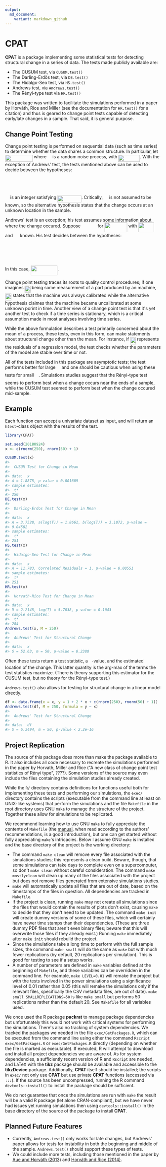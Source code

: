 ```yaml
---
output:
  md_document:
    variant: markdown_github
---
```


<!-- README.md is generated from README.Rmd. Please edit that file -->



# CPAT

**CPAT** is a package implementing some statistical tests for detecting
structural change in a series of data. The tests made publicly available are:

* The CUSUM test, via `CUSUM.test()`
* The Darling-Erdös test, via `DE.test()`
* The Hidalgo-Seo test, via `HS.test()`
* Andrews test, via `Andrews.test()`
* The Rényi-type test via `HR.test()`

This package was written to facilitate the simulations performed in
a paper by Horváth, Rice and Miller (see the documentation for `HR.test()` for a
citation) and thus is geared to change point tests capable of detecting
early/late changes in a sample. That said, it is general purpose.

## Change Point Testing

Change point testing is performed on sequential data (such as time series) to
determine whether the data shares a common structure. In particular, let <img src="https://rawgit.com/ntguardian/CPAT/master/svgs/7dc84c89f1e5da273e175b2e993d7568.svg?invert_in_darkmode" align=middle width=88.74605684999997pt height=22.465723500000017pt/> where <img src="https://rawgit.com/ntguardian/CPAT/master/svgs/cbf94b0a9fb4d880661a1ab1549ca813.svg?invert_in_darkmode" align=middle width=11.638184249999991pt height=14.15524440000002pt/> is a random noise process, with <img src="https://rawgit.com/ntguardian/CPAT/master/svgs/362d8e4d972dd3d1b39e5ac702ccb065.svg?invert_in_darkmode" align=middle width=69.87988259999999pt height=22.465723500000017pt/>. With the exception of Andrews' test, the tests mentioned above can be
used to decide between the hypotheses:

<p align="center"><img src="https://rawgit.com/ntguardian/CPAT/master/svgs/5947ee678ee7dcfdf936bcf342c61eaa.svg?invert_in_darkmode" align=middle width=147.93501855pt height=14.42921205pt/></p>

<p align="center"><img src="https://rawgit.com/ntguardian/CPAT/master/svgs/42e55b067318cf60970880f6368161f3.svg?invert_in_darkmode" align=middle width=265.5109809pt height=15.251136449999997pt/></p>

<img src="https://rawgit.com/ntguardian/CPAT/master/svgs/c3463d14e48df82e1f401d74ed6f6b50.svg?invert_in_darkmode" align=middle width=12.671292149999989pt height=22.63846199999998pt/> is an integer satisfying <img src="https://rawgit.com/ntguardian/CPAT/master/svgs/054bbcd93c6d19b7495a124b86d4466c.svg?invert_in_darkmode" align=middle width=77.43697004999999pt height=22.63846199999998pt/>. Critically, <img src="https://rawgit.com/ntguardian/CPAT/master/svgs/c3463d14e48df82e1f401d74ed6f6b50.svg?invert_in_darkmode" align=middle width=12.671292149999989pt height=22.63846199999998pt/> is
not assumed to be known, so the alternative hypothesis states that the change
occurs at an unknown location in the sample.

Andrews' test is an exception; his test assumes some information about where the
change occured. Suppose <img src="https://rawgit.com/ntguardian/CPAT/master/svgs/b291ae2f55b6bd72678ff4286e2fc88b.svg?invert_in_darkmode" align=middle width=47.51516714999999pt height=14.15524440000002pt/> for <img src="https://rawgit.com/ntguardian/CPAT/master/svgs/f04a51c20f8126acde9a35f5e4fa10d5.svg?invert_in_darkmode" align=middle width=73.50434024999998pt height=30.984656999999984pt/> with <img src="https://rawgit.com/ntguardian/CPAT/master/svgs/7806dba05980d14c3275f87bb652fb06.svg?invert_in_darkmode" align=middle width=50.96455154999999pt height=30.984656999999984pt/>
and <img src="https://rawgit.com/ntguardian/CPAT/master/svgs/1887f66d89e5fde468bb8a6490974674.svg?invert_in_darkmode" align=middle width=15.513771899999991pt height=30.984656999999984pt/> known. His test decides between the hypotheses:

<p align="center"><img src="https://rawgit.com/ntguardian/CPAT/master/svgs/2835f000219bbd489cae4a79c89e6a67.svg?invert_in_darkmode" align=middle width=159.3619005pt height=17.214641399999998pt/></p>

<p align="center"><img src="https://rawgit.com/ntguardian/CPAT/master/svgs/665b619b9fc96823328615a4749219e8.svg?invert_in_darkmode" align=middle width=309.58229115pt height=17.39730795pt/></p>

In this case, <img src="https://rawgit.com/ntguardian/CPAT/master/svgs/1481b0ec8b302954a5be1ea5b6482352.svg?invert_in_darkmode" align=middle width=86.37536819999998pt height=30.984656999999984pt/>.

Change point testing traces its roots to quality control procedures; if one
imagines <img src="https://rawgit.com/ntguardian/CPAT/master/svgs/a918cf04cd0ac7535e7626be634cfb9e.svg?invert_in_darkmode" align=middle width=18.58454399999999pt height=22.465723500000017pt/> being some measurement of a part produced by an machine, <img src="https://rawgit.com/ntguardian/CPAT/master/svgs/30074edb23bec8e7c47c584ff885e5b5.svg?invert_in_darkmode" align=middle width=20.21695004999999pt height=22.465723500000017pt/>
states that the machine was always calibrated while the alternative hypothesis
claimes that the machine became uncalibrated at some unknown porint in time.
Another view of a change point test is that it's yet another test to check if a
time series is stationary, which is a critical assumption made in most analyses
involving time series.

While the above formulation describes a test primarily concerned about the mean
of a process, these tests, even in this form, can make statements about
structural change other than the mean. For instance, if <img src="https://rawgit.com/ntguardian/CPAT/master/svgs/a918cf04cd0ac7535e7626be634cfb9e.svg?invert_in_darkmode" align=middle width=18.58454399999999pt height=22.465723500000017pt/> represents the
residuals of a regression model, the test checks whether the parameters of the
model are stable over time or not.

All of the tests included in this package are asymptotic tests; the test
performs better for large <img src="https://rawgit.com/ntguardian/CPAT/master/svgs/2f118ee06d05f3c2d98361d9c30e38ce.svg?invert_in_darkmode" align=middle width=11.889314249999991pt height=22.465723500000017pt/> and one should be cautious when using these tests
for small <img src="https://rawgit.com/ntguardian/CPAT/master/svgs/2f118ee06d05f3c2d98361d9c30e38ce.svg?invert_in_darkmode" align=middle width=11.889314249999991pt height=22.465723500000017pt/>. Simulations studies suggest that the Rényi-type test seems to
perform best when a change occurs near the ends of a sample, while the CUSUM
test seemed to perform best when the change occured mid-sample.

## Example

Each function can accept a univariate dataset as input, and will return an
`htest`-class object with the results of the test.


```r
library(CPAT)

set.seed(20180924)
x <- c(rnorm(250), rnorm(50) + 1)

CUSUM.test(x)
#> 
#> 	CUSUM Test for Change in Mean
#> 
#> data:  x
#> A = 1.8875, p-value = 0.001609
#> sample estimates:
#>  t* 
#> 250
DE.test(x)
#> 
#> 	Darling-Erdos Test for Change in Mean
#> 
#> data:  x
#> A = 3.7528, a(log(T)) = 1.8661, b(log(T)) = 3.1872, p-value =
#> 0.04582
#> sample estimates:
#>  t* 
#> 251
HS.test(x)
#> 
#> 	Hidalgo-Seo Test for Change in Mean
#> 
#> data:  x
#> A = 11.783, Correlated Residuals = 1, p-value = 0.00551
#> sample estimates:
#>  t* 
#> 251
HR.test(x)
#> 
#> 	Horvath-Rice Test for Change in Mean
#> 
#> data:  x
#> D = 2.2145, log(T) = 5.7038, p-value = 0.1043
#> sample estimates:
#>  t* 
#> 284
Andrews.test(x, M = 250)
#> 
#> 	Andrews' Test for Structural Change
#> 
#> data:  x
#> S = 52.63, m = 50, p-value = 0.2388
```

Often these tests return a test statistic, a <img src="https://rawgit.com/ntguardian/CPAT/master/svgs/2ec6e630f199f589a2402fdf3e0289d5.svg?invert_in_darkmode" align=middle width=8.270567249999992pt height=14.15524440000002pt/>-value, and the estimated
location of the change. This latter quantity is the arg-max of the terms the
test statistics maximize. (There is theory supporting this estimator for the
CUSUM test, but no theory for the Rényi-type test.)

`Andrews.test()` also allows for testing for structural change in a linear model
directly.


```r
df <- data.frame(x = x, y = 1 + 2 * x + c(rnorm(250), rnorm(50) + 1))
Andrews.test(df, M = 250, formula = y ~ x)
#> 
#> 	Andrews' Test for Structural Change
#> 
#> data:  df
#> S = 6.3494, m = 50, p-value < 2.2e-16
```

## Project Replication

The source of this package does more than make the package available to R. It
also includes all code necessary to recreate the simulations performed in the
paper by Horvath, Miller and Rice ("A new class of change point test statistics
of Rényi type", ????). Some versions of the source may even include the files
containing the simulation studies already created.

While the `R/` directory contains definitions for functions useful both for
implementing these tests and performing our simulations, the `exec/` directory
contains the scripts (executable from the command line at least on UNIX-like
systems) that perform the simulations and the file `Makefile` in the root
directory uses GNU `make` to manage the structure of the project. Together these
allow for simulations to be replicated.

We recommend learning how to use GNU `make` to fully appreciate the contents of
`Makefile` (the
[manual](https://www.gnu.org/software/make/manual/make.html#Overview), when read
according to the authors' recommendations, is a good introduction), but one can
get started without fully appreciating `make`'s intricacies. Below I assume GNU
`make` is installed and the base directory of the project is the working
directory:

* The command `make clean` will remove every file associated with the
  simulations studies; this represents a clean build. Beware, though, that some
  simulations can take days to complete even on a supercomputer, so don't `make
  clean` without careful consideration. The command `make mostlyclean` will
  clean up many of the files associated with the project but does not remove
  files generated from extensive simulations studies.
* `make` will automatically update all files that are out of date, based on the
  timestamps of the files in question. All dependencies are tracked in
  `Makefile`.
* If the project is clean, running `make` may not create all simulations since
  the files that would contain the results of plots don't exist, causing `make`
  to decide that they don't need to be updated. The command `make init` will
  create dummy versions of some of these files, which will certainly have newer
  time stamps than their dependencies. (These are three dummy PDF files that
  aren't even binary files; beware that this will overwrite those files if they
  already exist.) Running `make` immediately after `make init` should rebuild
  the project.
* Since the simulations take a long time to perform with the full sample sizes,
  the command `make small` will do the same as `make` but with much fewer
  replications (by default, 20 replications per simulation). This is good for
  testing to see if a setup works.
* A number of parameters are defined in `make` variables defined at the
  beginning of `Makefile`, and these variables can be overridden in the command
  line. For example, `make LEVEL=0.01` will remake the project but with the
  tests involved in the power simulations using a significance level of 0.01
  rather than 0.05 (this will remake the simulations only if the relevant files,
  specifically the CSV metadata files, are out of date). `make small
  SMALLREPLICATIONS=50` is like `make small` but performs 50 replications rather
  than the default 20. See `Makefile` for all variables used.

We once used the R package **packrat** to manage package dependencies but
unfortunately this would not work with critical systems for performing the
simulations. There's also no tracking of system dependencies. We tracked the
packages we needed in the file `exec/GetPackages.R`, which can be executed from
the command line using either the command `Rscript exec/GetPackages.R` or
`exec/GetPackages.R` directly (depending on whether the file is marked as
executable). If executed, R will attempt to download and install all project
dependencies we are aware of. As for system dependencies, a sufficiently recent
version of R and `Rscript` are needed, and LaTeX with the **tikz** package
should be available and accessible to the **tikzDevice** package. Additionally,
**CPAT** itself should be installed; the scripts in `exec/` not only use
**CPAT** but use private **CPAT** functions (accessed via `:::`). If the source
has been uncompressed, running the R command `devtools::install()` to install
the package should be sufficient.

We do not guarantee that once the simulations are run with `make` the result
will be a valid R package (let alone CRAN-compliant), but we have never had
issues yet running simulations then using `devtools::install()` in the base
directory of the source of the package to install **CPAT**.

## Planned Future Features

* Currently, `Andrews.test()` only works for late changes, but Andrews' paper
  allows for tests for instability in both the beginning and middle of the
  sample. `Andrews.test()` should support these types of tests.
* We could include more tests, including those mentioned in the paper by [Aue and
  Horváth (2013)](https://onlinelibrary.wiley.com/doi/abs/10.1111/j.1467-9892.2012.00819.x)
  and [Horváth and Rice (2014)](http://www.math.utah.edu/~rice/HorvathRice(2014)change.pdf).
